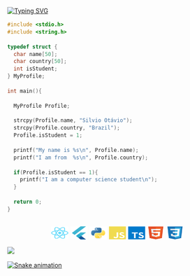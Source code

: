 [![Typing SVG](https://readme-typing-svg.herokuapp.com?color=4691E4&lines=Hello+world!%2C+I'm+N0tFake)](https://git.io/typing-svg)

```c
#include <stdio.h>
#include <string.h>

typedef struct {
  char name[50];
  char country[50];
  int isStudent;
} MyProfile;

int main(){

  MyProfile Profile;

  strcpy(Profile.name, "Silvio Otávio");
  strcpy(Profile.country, "Brazil");
  Profile.isStudent = 1;
  
  printf("My name is %s\n", Profile.name);
  printf("I am from  %s\n", Profile.country);
  
  if(Profile.isStudent == 1){
    printf("I am a computer science student\n");
  }
  
  return 0;
}
```

<div style="display: inline_block"align="center"><br>
  <img align="center" alt="React" height="30" width="40" src="https://raw.githubusercontent.com/devicons/devicon/master/icons/react/react-original.svg">
  <img align="center" alt="Flutter" height="30" width="40" src="https://raw.githubusercontent.com/devicons/devicon/master/icons/flutter/flutter-original.svg">
  <img align="center" alt="Python" height="30" width="40" src="https://raw.githubusercontent.com/devicons/devicon/master/icons/python/python-original.svg">
  <img align="center" alt="Js" height="30" width="40" src="https://raw.githubusercontent.com/devicons/devicon/master/icons/javascript/javascript-plain.svg">
  <img align="center" alt="Ts" height="30" width="40" src="https://raw.githubusercontent.com/devicons/devicon/master/icons/typescript/typescript-plain.svg">
  <img align="center" alt="HTML" height="30" width="40" src="https://raw.githubusercontent.com/devicons/devicon/master/icons/html5/html5-original.svg">
  <img align="center" alt="CSS" height="30" width="40" src="https://raw.githubusercontent.com/devicons/devicon/master/icons/css3/css3-original.svg">
</div>

</br>

<div>
  <a href="https://github.com/N0tFake">
  <img height="240em" src="https://github-readme-stats.vercel.app/api/top-langs/?username=N0tFake&layout=compact&langs_count=7&theme=github_dark"/>
</div>

![Snake animation](https://github.com/N0tFake/N0tFake/blob/output/github-contribution-grid-snake.svg)
